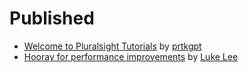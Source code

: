 # Published

- [Welcome to Pluralsight Tutorials](http://pskb-stage.herokuapp.com/review/welcome-to-pluralsight-tutorials) by [prtkgpt](http://pskb-stage.herokuapp.com/user/prtkgpt) 
- [Hooray for performance improvements](http://pskb-stage.herokuapp.com/review/hooray-for-performance-improvements) by [Luke Lee](http://pskb-stage.herokuapp.com/user/durden) 